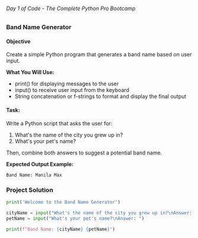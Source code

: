 ###### Day 1 of Code - The Complete Python Pro Bootcamp
### Band Name Generator
#### Objective
Create a simple Python program that generates a band name based on user input.

**What You Will Use:**
- print() for displaying messages to the user
- input() to receive user input from the keyboard
- String concatenation or f-strings to format and display the final output

#### Task:
Write a Python script that asks the user for:
1. What's the name of the city you grew up in?
2. What's your pet's name?

Then, combine both answers to suggest a potential band name.

**Expected Output Example:**
```text
Band Name: Manila Max
```

### Project Solution
```python
print('Welcome to the Band Name Generator')

cityName = input("What's the name of the city you grew up in?\nAnswer: ")
petName = input("What's your pet's name?\nAnswer: ")

print(f"Band Name: {cityName} {petName}")
```